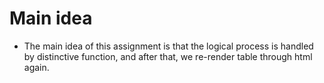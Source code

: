 # Main idea

- The main idea of this assignment is that the logical process is handled by distinctive function, and after that, we re-render table through html again.
